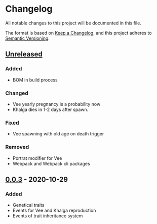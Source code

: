 ﻿# Changelog
All notable changes to this project will be documented in this file.

The format is based on [Keep a Changelog](https://keepachangelog.com/en/1.0.0/),
and this project adheres to [Semantic Versioning](https://semver.org/spec/v2.0.0.html).

## [Unreleased]
### Added
- BOM in build process

### Changed
- Vee yearly pregnancy is a probability now
- Khalga dies in 1-2 days after spawn.

### Fixed
- Vee spawning with old age on death trigger

### Removed 
- Portrat modifier for Vee
- Webpack and Webpack cli packages

## [0.0.3] - 2020-10-29
### Added
- Genetical traits
- Events for Vee and Khalga reproduction
- Events of trait inheritance system


[Unreleased]: https://github.com/khanmaytok/Ancestors-CK3/compare/v0.0.3...HEAD
[0.0.3]: https://github.com/khanmaytok/Ancestors-CK3/compare/v0.0.2...v0.0.3
[0.0.2]: https://github.com/khanmaytok/Ancestors-CK3/releases/tag/v0.0.2
